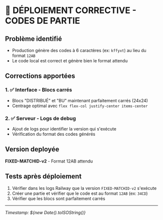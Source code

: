 # 🚀 DÉPLOIEMENT CORRECTIVE - CODES DE PARTIE

## Problème identifié
- Production génère des codes à 6 caractères (ex: `kffyxt`) au lieu du format `12AB`
- Le code local est correct et génère bien le format attendu

## Corrections apportées

### 1. ✅ Interface - Blocs carrés
- Blocs "DISTRIBUÉ" et "BU" maintenant parfaitement carrés (24x24)
- Centrage optimal avec `flex flex-col justify-center items-center`

### 2. ✅ Serveur - Logs de debug  
- Ajout de logs pour identifier la version qui s'exécute
- Vérification du format des codes générés

## Version deployée
**FIXED-MATCHID-v2** - Format 12AB attendu

## Tests après déploiement
1. Vérifier dans les logs Railway que la version `FIXED-MATCHID-v2` s'exécute
2. Créer une partie et vérifier que le code est au format `12AB` (ex: `34CD`)
3. Vérifier que les blocs sont parfaitement carrés

---
*Timestamp: ${new Date().toISOString()}*
